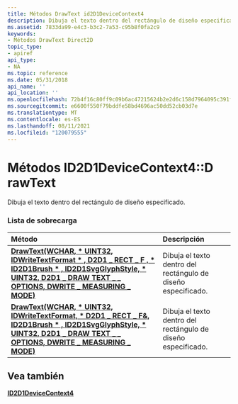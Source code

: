 ```yaml
---
title: Métodos DrawText id2D1DeviceContext4
description: Dibuja el texto dentro del rectángulo de diseño especificado.
ms.assetid: 7833da99-e4c3-b3c2-7a53-c95b8f0fa2c9
keywords:
- Métodos DrawText Direct2D
topic_type:
- apiref
api_type:
- NA
ms.topic: reference
ms.date: 05/31/2018
api_name: ''
api_location: ''
ms.openlocfilehash: 72b4f16c80ff9c09b6ac47215624b2e2d6c158d7964095c391f3ed3321e067c6
ms.sourcegitcommit: e6600f550f79bddfe58bd4696ac50dd52cb03d7e
ms.translationtype: MT
ms.contentlocale: es-ES
ms.lasthandoff: 08/11/2021
ms.locfileid: "120079555"
---
```

# <a name="id2d1devicecontext4drawtext-methods"></a>Métodos ID2D1DeviceContext4::D rawText

Dibuja el texto dentro del rectángulo de diseño especificado.

### <a name="overload-list"></a>Lista de sobrecarga



| Método                                                                                                                                                                                                  | Descripción                                                   |
|:--------------------------------------------------------------------------------------------------------------------------------------------------------------------------------------------------------|:--------------------------------------------------------------|
| [**DrawText(WCHAR, \* UINT32, IDWriteTextFormat \* , D2D1 \_ RECT \_ F , \* ID2D1Brush \* , ID2D1SvgGlyphStyle, \* UINT32, D2D1 \_ DRAW TEXT \_ \_ OPTIONS, DWRITE \_ MEASURING \_ MODE)**](/windows/win32/api/d2d1_3/nf-d2d1_3-id2d1devicecontext4-drawtext(constwchar_uint32_idwritetextformat_constd2d1_rect_f_id2d1brush_id2d1svgglyphstyle_uint32_d2d1_draw_text_options_dwrite_measuring_mode)) | Dibuja el texto dentro del rectángulo de diseño especificado.<br/>  |
| [**DrawText(WCHAR, \* UINT32, IDWriteTextFormat, \* D2D1 \_ RECT \_ F&, ID2D1Brush \* , ID2D1SvgGlyphStyle, \* UINT32, D2D1 \_ DRAW TEXT \_ \_ OPTIONS, DWRITE \_ MEASURING \_ MODE)**](/windows/win32/api/d2d1_3/nf-d2d1_3-id2d1devicecontext4-drawtext(constwchar_uint32_idwritetextformat_constd2d1_rect_f_id2d1brush_id2d1svgglyphstyle_uint32_d2d1_draw_text_options_dwrite_measuring_mode))  | Dibuja el texto dentro del rectángulo de diseño especificado. <br/> |



## <a name="see-also"></a>Vea también

<dl> <dt>

[**ID2D1DeviceContext4**](/windows/win32/api/d2d1_3/nn-d2d1_3-id2d1devicecontext4)
</dt> </dl>

 

